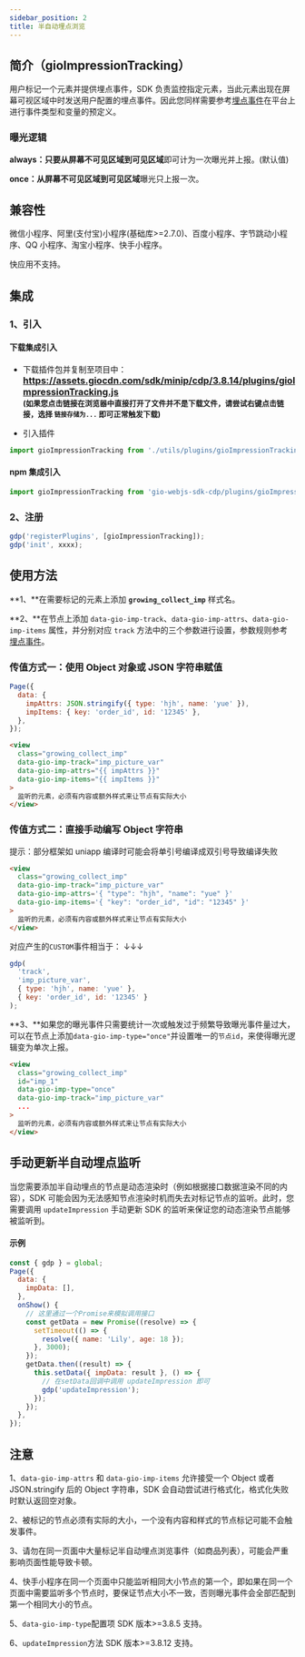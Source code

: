 ```yaml
---
sidebar_position: 2
title: 半自动埋点浏览
---
```


## 简介（gioImpressionTracking）

用户标记一个元素并提供埋点事件，SDK 负责监控指定元素，当此元素出现在屏幕可视区域中时发送用户配置的埋点事件。因此您同样需要参考[埋点事件](/docs/miniprogram/commonlyApi#6埋点事件track)在平台上进行事件类型和变量的预定义。

### 曝光逻辑

**always：**只要从**屏幕不可见区域到可见区域**即可计为一次曝光并上报。(默认值)

**once：**从**屏幕不可见区域到可见区域**曝光只上报一次。

## 兼容性

微信小程序、阿里(支付宝)小程序(基础库>=2.7.0)、百度小程序、字节跳动小程序、QQ 小程序、淘宝小程序、快手小程序。

快应用不支持。

## 集成

### 1、引入

#### 下载集成引入

- 下载插件包并复制至项目中：
  **<font size="3"><https://assets.giocdn.com/sdk/minip/cdp/3.8.14/plugins/gioImpressionTracking.js></font>**<br/>
  **<font size="2">(如果您点击链接在浏览器中直接打开了文件并不是下载文件，请尝试右键点击链接，选择 `链接存储为...` 即可正常触发下载)</font>**

- 引入插件

```js
import gioImpressionTracking from './utils/plugins/gioImpressionTracking';
```

#### npm 集成引入

```js
import gioImpressionTracking from 'gio-webjs-sdk-cdp/plugins/gioImpressionTracking';
```

### 2、注册

```js
gdp('registerPlugins', [gioImpressionTracking]);
gdp('init', xxxx);
```

## 使用方法

**1、**在需要标记的元素上添加 **`growing_collect_imp`** 样式名。

**2、**在节点上添加 `data-gio-imp-track`、`data-gio-imp-attrs`、`data-gio-imp-items` 属性，并分别对应 `track` 方法中的三个参数进行设置，参数规则参考[埋点事件](/docs/miniprogram/commonlyApi#6埋点事件track)。

### 传值方式一：使用 Object 对象或 JSON 字符串赋值

```js
Page({
  data: {
    impAttrs: JSON.stringify({ type: 'hjh', name: 'yue' }),
    impItems: { key: 'order_id', id: '12345' },
  },
});
```

```html
<view
  class="growing_collect_imp"
  data-gio-imp-track="imp_picture_var"
  data-gio-imp-attrs="{{ impAttrs }}"
  data-gio-imp-items="{{ impItems }}"
>
  监听的元素，必须有内容或额外样式来让节点有实际大小
</view>
```

### 传值方式二：直接手动编写 Object 字符串

提示：部分框架如 uniapp 编译时可能会将单引号编译成双引号导致编译失败

```html
<view
  class="growing_collect_imp"
  data-gio-imp-track="imp_picture_var"
  data-gio-imp-attrs='{ "type": "hjh", "name": "yue" }'
  data-gio-imp-items='{ "key": "order_id", "id": "12345" }'
>
  监听的元素，必须有内容或额外样式来让节点有实际大小
</view>
```

对应产生的`CUSTOM`事件相当于： ↓↓↓

```js
gdp(
  'track',
  'imp_picture_var',
  { type: 'hjh', name: 'yue' },
  { key: 'order_id', id: '12345' }
);
```

**3、**如果您的曝光事件只需要统计一次或触发过于频繁导致曝光事件量过大，可以在节点上添加`data-gio-imp-type="once"`并设置唯一的`节点id`，来使得曝光逻辑变为单次上报。

```html
<view
  class="growing_collect_imp"
  id="imp_1"
  data-gio-imp-type="once"
  data-gio-imp-track="imp_picture_var"
  ...
>
  监听的元素，必须有内容或额外样式来让节点有实际大小
</view>
```

## 手动更新半自动埋点监听

当您需要添加半自动埋点的节点是动态渲染时（例如根据接口数据渲染不同的内容），SDK 可能会因为无法感知节点渲染时机而失去对标记节点的监听。此时，您需要调用 `updateImpression` 手动更新 SDK 的监听来保证您的动态渲染节点能够被监听到。

#### 示例

```js
const { gdp } = global;
Page({
  data: {
    impData: [],
  },
  onShow() {
    // 这里通过一个Promise来模拟调用接口
    const getData = new Promise((resolve) => {
      setTimeout(() => {
        resolve({ name: 'Lily', age: 18 });
      }, 3000);
    });
    getData.then((result) => {
      this.setData({ impData: result }, () => {
        // 在setData回调中调用 updateImpression 即可
        gdp('updateImpression');
      });
    });
  },
});
```

## 注意

1、`data-gio-imp-attrs` 和 `data-gio-imp-items` 允许接受一个 Object 或者 JSON.stringify 后的 Object 字符串，SDK 会自动尝试进行格式化，格式化失败时默认返回空对象。

2、被标记的节点必须有实际的大小，一个没有内容和样式的节点标记可能不会触发事件。

3、请勿在同一页面中大量标记半自动埋点浏览事件（如商品列表），可能会严重影响页面性能导致卡顿。

4、快手小程序在同一个页面中只能监听相同大小节点的第一个，即如果在同一个页面中需要监听多个节点时，要保证节点大小不一致，否则曝光事件会全部匹配到第一个相同大小的节点。

5、`data-gio-imp-type`配置项 SDK 版本>=3.8.5 支持。

6、`updateImpression`方法 SDK 版本>=3.8.12 支持。
